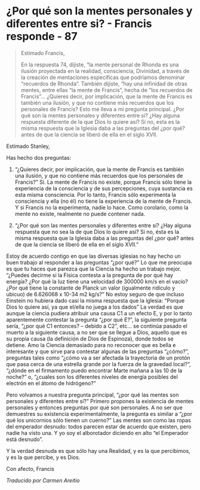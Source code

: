 # ¿Por qué son la mentes personales y diferentes entre si? - Francis responde - 87

>Estimado Francis,
>
>En la respuesta 74, dijiste, “la mente personal de Rhonda es una ilusión proyectada en la realidad, consciencia, Divinidad, a través de la creación de mentaciones específicas que podríamos denominar “recuerdos de Rhonda”. También dijiste, “hay una infinidad de otras mentes, entre ellas “la mente de Francis”, hecha de “los recuerdos de Francis”… ¿Quieres decir, por implicación, que la mente de Francis es también una ilusión, y que no contiene más recuerdos que los personales de Francis? Esto me lleva a mi pregunta principal. ¿Por qué son la mentes personales y diferentes entre si? ¿Hay alguna respuesta diferente de la que Dios lo quiere así? Si no, esta es la misma respuesta que la Iglesia daba a las preguntas del ¿por qué? antes de que la ciencia se liberó de ella en el siglo XVII.

Estimado Stanley,

Has hecho dos preguntas:

1. “¿Quieres decir, por implicación, que la mente de Francis es también una ilusión, y que no contiene más recuerdos que los personales de Francis?” Sí. La mente de Francis no existe, porque Francis sólo tiene la experiencia de la consciencia y de sus percepciones, cuya sustancia es esta misma consciencia. Por lo tanto, Francis sólo experimenta la consciencia y ella (no él) no tiene la experiencia de la mente de Francis. Y si Francis no la experimenta, nadie lo hace. Como corolario, como la mente no existe, realmente no puede contener nada.

2. “¿Por qué son las mentes personales y diferentes entre sí? ¿Hay alguna respuesta que no sea la de que Dios lo quiere así? Si no, ésta es la misma respuesta que la Iglesia daba a las preguntas del ¿por qué? antes de que la ciencia se liberó de ella en el siglo XVII.”

Estoy de acuerdo contigo en que las diversas iglesias no hay hecho un buen trabajo al responder a las preguntas “¿por qué?” Lo que me preocupa es que tu haces que parezca que la Ciencia ha hecho un trabajo mejor. “¿Puedes decirme si la Física contesta a la pregunta de por qué hay energía? ¿Por qué la luz tiene una velocidad de 300000 km/s en el vacío? ¿Por qué tiene la constante de Planck un valor (igualmente ridículo y ubicuo) de 6.626068 x 10-34 m2 kg/s?” No estoy seguro de que incluso Einstein no hubiera dado casi la misma respuesta que la iglesia: “Porque Dios lo quiere así, ya que el/ella no juega a los dados” La verdad es que aunque la ciencia pudiera atribuir una causa C1 a un efecto E, y por lo tanto aparentemente contestar la pregunta “¿por qué E?”, la siguiente pregunta sería, “¿por qué C1 entonces? – debido a C2”, etc… se continúa pasado el muerto a la siguiente causa, a no ser que se llegue a Dios, aquello que es su propia causa (la definición de Dios de Espinoza), donde todos se detiene. Amo la Ciencia demasiado para no reconocer que es bella e interesante y que sirve para contestar algunas de las preguntas “¿cómo?”, preguntas tales como “¿cómo va a ser afectada la trayectoria de un protón que pasa cerca de una estrella grande por la fuerza de la gravedad local?”, “¿dónde en el firmamento puedo encontrar Marte mañana a las 10 de la noche?” o, “¿cuales son los diferentes niveles de energía posibles del electrón en el átomo de hidrógeno?”

Pero volvamos a nuestra pregunta principal, “¿por qué las mentes son personales y diferentes entre sí?” Primero propones la existencia de mentes personales y entonces preguntas por qué son personales. A no ser que demuestres su existencia experimentalmente, la pregunta es similar a “¿por qué los unicornios sólo tienen un cuerno?” Las mentes son como las ropas del emperador desnudo: todos parecen estar de acuerdo que existen, pero nadie ha visto una. Y yo soy el alborotador diciendo en alto “el Emperador está desnudo”.

Y la verdad desnuda es que sólo hay una Realidad, y es la que percibimos, y es la que percibe, y es Dios.

Con afecto, Francis

_Traducido por Carmen Areitio_